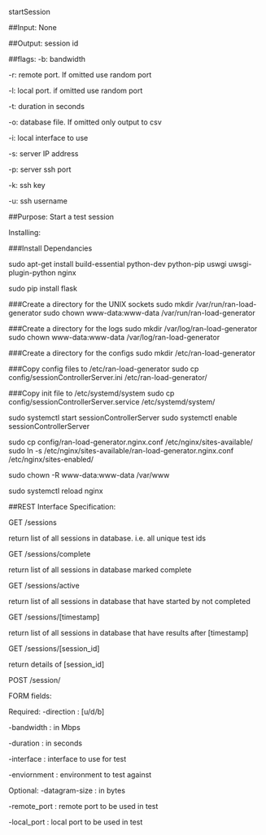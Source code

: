 startSession

##Input:
None

##Output:
session id

##flags:
-b: bandwidth

-r: remote port. If omitted use random port

-l: local port. if omitted use random port

-t: duration in seconds

-o: database file. If omitted only output to csv

-i: local interface to use

-s: server IP address

-p: server ssh port

-k: ssh key

-u: ssh username

##Purpose:
Start a test session

Installing:

###Install Dependancies

sudo apt-get install build-essential python-dev python-pip uswgi uwsgi-plugin-python nginx

sudo pip install flask

###Create a directory for the UNIX sockets
sudo mkdir /var/run/ran-load-generator
sudo chown www-data:www-data /var/run/ran-load-generator

###Create a directory for the logs
sudo mkdir /var/log/ran-load-generator
sudo chown www-data:www-data /var/log/ran-load-generator

###Create a directory for the configs
sudo mkdir /etc/ran-load-generator

###Copy config files to /etc/ran-load-generator
sudo cp config/sessionControllerServer.ini /etc/ran-load-generator/

###Copy init file to /etc/systemd/system
sudo cp config/sessionControllerServer.service /etc/systemd/system/

sudo systemctl start sessionControllerServer
sudo systemctl enable sessionControllerServer

sudo cp config/ran-load-generator.nginx.conf /etc/nginx/sites-available/
sudo ln -s /etc/nginx/sites-available/ran-load-generator.nginx.conf /etc/nginx/sites-enabled/

sudo chown -R www-data:www-data /var/www

sudo systemctl reload nginx

##REST Interface Specification:

GET /sessions

return list of all sessions in database. i.e. all unique test ids

GET /sessions/complete

return list of all sessions in database marked complete

GET /sessions/active

return list of all sessions in database that have started by not completed

GET /sessions/[timestamp]

return list of all sessions in database that have results after [timestamp]

GET /sessions/[session_id]

return details of [session_id]

POST /session/

FORM fields:

Required:
-direction : [u/d/b]

-bandwidth : in Mbps

-duration : in seconds

-interface : interface to use for test

-enviornment : environment to test against

Optional:
-datagram-size : in bytes

-remote_port : remote port to be used in test

-local_port : local port to be used in test

